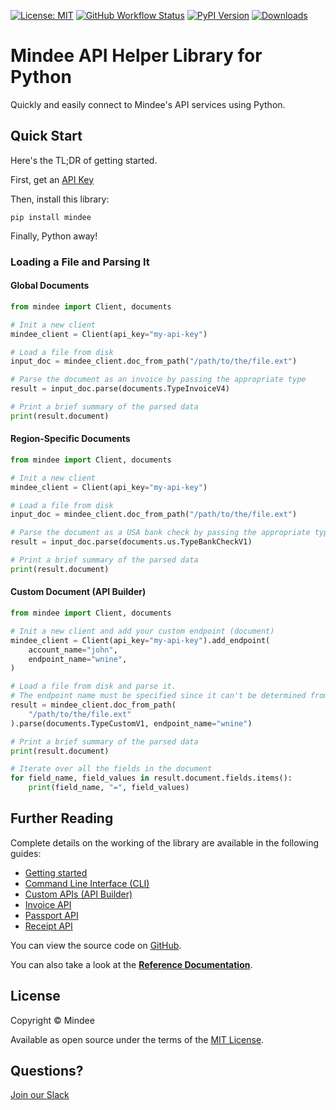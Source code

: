 [![License: MIT](https://img.shields.io/github/license/mindee/mindee-api-python)](https://opensource.org/licenses/MIT) [![GitHub Workflow Status](https://img.shields.io/github/actions/workflow/status/mindee/mindee-api-python/test.yml)](https://github.com/mindee/mindee-api-python) [![PyPI Version](https://img.shields.io/pypi/v/mindee)](https://pypi.org/project/mindee/) [![Downloads](https://img.shields.io/pypi/dm/mindee)](https://pypi.org/project/mindee/)

# Mindee API Helper Library for Python
Quickly and easily connect to Mindee's API services using Python.

## Quick Start
Here's the TL;DR of getting started.

First, get an [API Key](https://developers.mindee.com/docs/create-api-key)

Then, install this library:
```shell
pip install mindee
```

Finally, Python away!

### Loading a File and Parsing It

#### Global Documents
```python
from mindee import Client, documents

# Init a new client
mindee_client = Client(api_key="my-api-key")

# Load a file from disk
input_doc = mindee_client.doc_from_path("/path/to/the/file.ext")

# Parse the document as an invoice by passing the appropriate type
result = input_doc.parse(documents.TypeInvoiceV4)

# Print a brief summary of the parsed data
print(result.document)
```

#### Region-Specific Documents
```python
from mindee import Client, documents

# Init a new client
mindee_client = Client(api_key="my-api-key")

# Load a file from disk
input_doc = mindee_client.doc_from_path("/path/to/the/file.ext")

# Parse the document as a USA bank check by passing the appropriate type
result = input_doc.parse(documents.us.TypeBankCheckV1)

# Print a brief summary of the parsed data
print(result.document)
```

#### Custom Document (API Builder)

```python
from mindee import Client, documents

# Init a new client and add your custom endpoint (document)
mindee_client = Client(api_key="my-api-key").add_endpoint(
    account_name="john",
    endpoint_name="wnine",
)

# Load a file from disk and parse it.
# The endpoint name must be specified since it can't be determined from the class.
result = mindee_client.doc_from_path(
    "/path/to/the/file.ext"
).parse(documents.TypeCustomV1, endpoint_name="wnine")

# Print a brief summary of the parsed data
print(result.document)

# Iterate over all the fields in the document
for field_name, field_values in result.document.fields.items():
    print(field_name, "=", field_values)
```

## Further Reading
Complete details on the working of the library are available in the following guides:

* [Getting started](https://developers.mindee.com/docs/getting-started)
* [Command Line Interface (CLI)](https://developers.mindee.com/docs/python-cli)
* [Custom APIs (API Builder)](https://developers.mindee.com/docs/python-api-builder)
* [Invoice API](https://developers.mindee.com/docs/python-invoice-ocr)
* [Passport API](https://developers.mindee.com/docs/python-passport-ocr)
* [Receipt API](https://developers.mindee.com/docs/python-receipt-ocr)

You can view the source code on [GitHub](https://github.com/mindee/mindee-api-nodejs).

You can also take a look at the
**[Reference Documentation](https://mindee.github.io/mindee-api-python/)**.

## License
Copyright © Mindee

Available as open source under the terms of the [MIT License](https://opensource.org/licenses/MIT).

## Questions?
[Join our Slack](https://join.slack.com/t/mindee-community/shared_invite/zt-1jv6nawjq-FDgFcF2T5CmMmRpl9LLptw)
